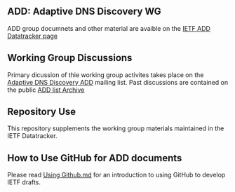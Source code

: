 ## ADD: Adaptive DNS Discovery WG 

ADD group documnets and other material are avaible on the [IETF ADD Datatracker page](https://datatracker.ietf.org/wg/add/about/)

## Working Group Discussions

Primary dicussion of thie working group activites takes place on the [Adaptive DNS Discovery ADD](https://mailman.ietf.org/add)  mailing list. 
Past discussions are contained on the public [ADD list Archive](https://mailarchive.ietf.org/arch/search/?q=ADD)

## Repository Use

This repository supplements the working group materials maintained in the IETF Datatracker.

## How to Use GitHub for ADD documents

Please read [Using Github.md](https://github.com/ietf-wg-add/wg-materials/edit/master/Using%20Github.md) for an introduction to using GitHub to develop IETF drafts.
